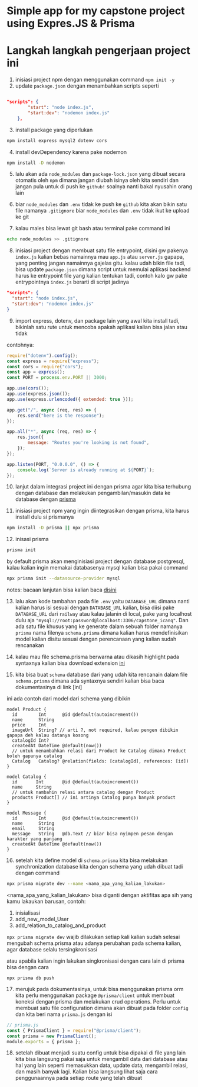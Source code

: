 # Simple app for my capstone project using Expres.JS & Prisma

# Langkah langkah pengerjaan project ini

1. inisiasi project npm dengan menggunakan command `npm init -y`
2. update `package.json` dengan menambahkan scripts seperti

```json

"scripts": {
		"start": "node index.js",
		"start:dev": "nodemon index.js"
	},

```

3. install package yang diperlukan

```bash
npm install express mysql2 dotenv cors
```

4. install devDependency karena pake nodemon

```bash
npm install -D nodemon
```

5. lalu akan ada `node_modules` dan `package-lock.json` yang dibuat secara otomatis oleh `npm` dimana jangan diubah isinya oleh kita sendiri dan jangan pula untuk di push ke `github!` soalnya nanti bakal nyusahin orang lain

6. biar `node_modules` dan `.env` tidak ke push ke `github` kita akan bikin satu file namanya `.gitignore` biar `node_modules` dan `.env` tidak ikut ke upload ke git

7. kalau males bisa lewat git bash atau terminal pake command ini

```bash
echo node_modules >> .gitignore
```

8. inisiasi project dengan membuat satu file entrypoint, disini gw pakenya `index.js` kalian bebas namainnya mau `app.js` atau `server.js` gapapa, yang penting jangan namainnya gajelas gitu. kalau udah bikin file tadi, bisa update `package.json` dimana script untuk memulai aplikasi backend harus ke entrypoint file yang kalian tentukan tadi, contoh kalo gw pake entrypointnya `index.js` berarti di script jadinya

```json
"scripts": {
  "start": "node index.js",
  "start:dev": "nodemon index.js"
}
```

9. import express, dotenv, dan package lain yang awal kita install tadi, bikinlah satu rute untuk mencoba apakah aplikasi kalian bisa jalan atau tidak

contohnya:

```js
require("dotenv").config();
const express = require("express");
const cors = require("cors");
const app = express();
const PORT = process.env.PORT || 3000;

app.use(cors());
app.use(express.json());
app.use(express.urlencoded({ extended: true }));

app.get("/", async (req, res) => {
	res.send("here is the response");
});

app.all("*", async (req, res) => {
	res.json({
		message: "Routes you're looking is not found",
	});
});

app.listen(PORT, "0.0.0.0", () => {
	console.log(`Server is already running at ${PORT}`);
});
```

10. lanjut dalam integrasi project ini dengan prisma agar kita bisa terhubung dengan database dan melakukan pengambilan/masukin data ke database dengan [prisma](https://prisma.io)

11. inisiasi project npm yang ingin diintegrasikan dengan prisma, kita harus install dulu si prismanya

```bash
npm install -D prisma || npx prisma
```

12. inisasi prisma

```bash
prisma init
```

by default prisma akan menginisiasi project dengan database postgresql, kalau kalian ingin memakai databasenya mysql kalian bisa pakai command

```bash
npx prisma init --datasource-provider mysql
```

notes: bacaan lanjutan bisa kalian baca [disini](https://www.prisma.io/docs/concepts/database-connectors/mysql)

13. lalu akan kode tambahan pada file `.env` yaitu `DATABASE_URL` dimana nanti kalian harus isi sesuai dengan `DATABASE_URL` kalian, bisa diisi pake `DATABASE_URL` dari `railway` atau kalau jalanin di local, pake yang localhost dulu aja `"mysql://root:password@localhost:3306/capstone_icanq"`. Dan ada satu file khusus yang ke generate dalam sebuah folder namanya `prisma` nama filenya `schema.prisma` dimana kalian harus mendefinisikan model kalian disitu sesuai dengan perencanaan yang kalian sudah rencanakan

14. kalau mau file schema.prisma berwarna atau dikasih highlight pada syntaxnya kalian bisa download extension [ini](https://marketplace.visualstudio.com/items?itemName=Prisma.prisma)

15. kita bisa buat `schema` database dari yang udah kita rencanain dalam file `schema.prisma` dimana ada syntaxnya sendiri kalian bisa baca dokumentasinya di link [ini]

ini ada contoh dari model dari schema yang dibikin

```
model Product {
  id        Int      @id @default(autoincrement())
  name      String
  price     Int
  imageUrl  String? // arti ?, not required, kalau pengen dibikin gapapa deh kalau datanya kosong
  catalogId Int?
  createdAt DateTime @default(now())
  // untuk menambahkan relasi dari Product ke Catalog dimana Product boleh gapunya catalog
  Catalog   Catalog? @relation(fields: [catalogId], references: [id])
}

model Catalog {
  id       Int       @id @default(autoincrement())
  name     String
  // untuk nambahin relasi antara catalog dengan Product
  products Product[] // ini artinya Catalog punya banyak product
}

model Message {
  id        Int      @id @default(autoincrement())
  name      String
  email     String
  message   String   @db.Text // biar bisa nyimpen pesan dengan karakter yang panjang
  createdAt DateTime @default(now())
}

```

16. setelah kita define model di `schema.prisma` kita bisa melakukan synchronization database kita dengan schema yang udah dibuat tadi dengan command

```bash
npx prisma migrate dev --name <nama_apa_yang_kalian_lakukan>

```

<nama_apa_yang_kalian_lakukan> bisa diganti dengan aktifitas apa sih yang kamu lakaukan barusan, contoh:

1. inisialisasi
2. add_new_model_User
3. add_relation_to_catalog_and_product

`npx prisma migrate dev` wajib dilakukan setiap kali kalian sudah selesai mengubah schema.prisma atau adanya perubahan pada schema kalian, agar database selalu tersingkronisasi

atau apabila kalian ingin lakukan singkronisasi dengan cara lain di prisma bisa dengan cara

`npx prisma db push`

17. merujuk pada dokumentasinya, untuk bisa menggunakan prisma orm kita perlu menggunakan package `@prisma/client` untuk membuat koneksi dengan prisma dan melakukan crud operations. Perlu untuk membuat satu file configuration dimana akan dibuat pada folder `config` dan kita beri nama `prisma.js` dengan isi

```js
// prisma.js
const { PrismaClient } = require("@prisma/client");
const prisma = new PrismaClient();
module.exports = { prisma };
```

18. setelah dibuat menjadi suatu config untuk bisa dipakai di file yang lain kita bisa langsung pakai saja untuk mengambil data dari database atau hal yang lain seperti memasukkan data, update data, mengambil relasi, dan masih banyak lagi. Kalian bisa langsung lihat saja cara penggunaannya pada setiap route yang telah dibuat